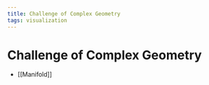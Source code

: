 ```yaml
---
title: Challenge of Complex Geometry
tags: visualization
---
```


# Challenge of Complex Geometry
- [[Manifold]]




































































